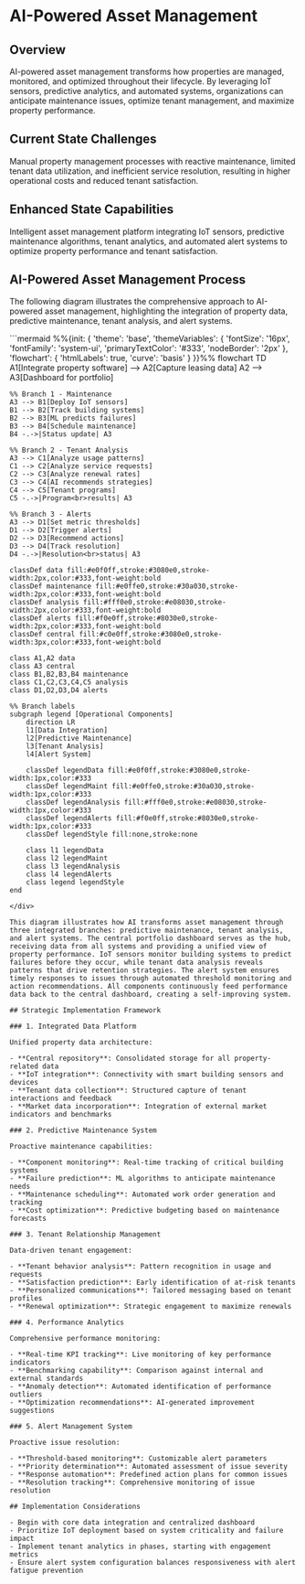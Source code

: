 # AI-Powered Asset Management

## Overview

AI-powered asset management transforms how properties are managed, monitored, and optimized throughout their lifecycle. By leveraging IoT sensors, predictive analytics, and automated systems, organizations can anticipate maintenance issues, optimize tenant management, and maximize property performance.

## Current State Challenges

Manual property management processes with reactive maintenance, limited tenant data utilization, and inefficient service resolution, resulting in higher operational costs and reduced tenant satisfaction.

## Enhanced State Capabilities

Intelligent asset management platform integrating IoT sensors, predictive maintenance algorithms, tenant analytics, and automated alert systems to optimize property performance and tenant satisfaction.

## AI-Powered Asset Management Process

The following diagram illustrates the comprehensive approach to AI-powered asset management, highlighting the integration of property data, predictive maintenance, tenant analysis, and alert systems.

<div class="mermaid-wrapper asset-management-diagram">
```mermaid
%%{init: {
  'theme': 'base',
  'themeVariables': {
    'fontSize': '16px',
    'fontFamily': 'system-ui',
    'primaryTextColor': '#333',
    'nodeBorder': '2px'
  },
  'flowchart': {
    'htmlLabels': true,
    'curve': 'basis'
  }
}}%%
flowchart TD
    A1[Integrate property software] --> A2[Capture leasing data]
    A2 --> A3[Dashboard for portfolio]
    
    %% Branch 1 - Maintenance
    A3 --> B1[Deploy IoT sensors]
    B1 --> B2[Track building systems]
    B2 --> B3[ML predicts failures]
    B3 --> B4[Schedule maintenance]
    B4 -.->|Status update| A3
    
    %% Branch 2 - Tenant Analysis
    A3 --> C1[Analyze usage patterns]
    C1 --> C2[Analyze service requests]
    C2 --> C3[Analyze renewal rates]
    C3 --> C4[AI recommends strategies]
    C4 --> C5[Tenant programs]
    C5 -.->|Program<br>results| A3
    
    %% Branch 3 - Alerts
    A3 --> D1[Set metric thresholds]
    D1 --> D2[Trigger alerts]
    D2 --> D3[Recommend actions]
    D3 --> D4[Track resolution]
    D4 -.->|Resolution<br>status| A3
    
    classDef data fill:#e0f0ff,stroke:#3080e0,stroke-width:2px,color:#333,font-weight:bold
    classDef maintenance fill:#e0ffe0,stroke:#30a030,stroke-width:2px,color:#333,font-weight:bold
    classDef analysis fill:#fff0e0,stroke:#e08030,stroke-width:2px,color:#333,font-weight:bold
    classDef alerts fill:#f0e0ff,stroke:#8030e0,stroke-width:2px,color:#333,font-weight:bold
    classDef central fill:#c0e0ff,stroke:#3080e0,stroke-width:3px,color:#333,font-weight:bold
    
    class A1,A2 data
    class A3 central
    class B1,B2,B3,B4 maintenance
    class C1,C2,C3,C4,C5 analysis
    class D1,D2,D3,D4 alerts
    
    %% Branch labels
    subgraph legend [Operational Components]
        direction LR
        l1[Data Integration]
        l2[Predictive Maintenance]
        l3[Tenant Analysis]
        l4[Alert System]
        
        classDef legendData fill:#e0f0ff,stroke:#3080e0,stroke-width:1px,color:#333
        classDef legendMaint fill:#e0ffe0,stroke:#30a030,stroke-width:1px,color:#333  
        classDef legendAnalysis fill:#fff0e0,stroke:#e08030,stroke-width:1px,color:#333
        classDef legendAlerts fill:#f0e0ff,stroke:#8030e0,stroke-width:1px,color:#333
        classDef legendStyle fill:none,stroke:none
        
        class l1 legendData
        class l2 legendMaint
        class l3 legendAnalysis
        class l4 legendAlerts
        class legend legendStyle
    end
```
</div>

This diagram illustrates how AI transforms asset management through three integrated branches: predictive maintenance, tenant analysis, and alert systems. The central portfolio dashboard serves as the hub, receiving data from all systems and providing a unified view of property performance. IoT sensors monitor building systems to predict failures before they occur, while tenant data analysis reveals patterns that drive retention strategies. The alert system ensures timely responses to issues through automated threshold monitoring and action recommendations. All components continuously feed performance data back to the central dashboard, creating a self-improving system.

## Strategic Implementation Framework

### 1. Integrated Data Platform

Unified property data architecture:

- **Central repository**: Consolidated storage for all property-related data
- **IoT integration**: Connectivity with smart building sensors and devices
- **Tenant data collection**: Structured capture of tenant interactions and feedback
- **Market data incorporation**: Integration of external market indicators and benchmarks

### 2. Predictive Maintenance System

Proactive maintenance capabilities:

- **Component monitoring**: Real-time tracking of critical building systems
- **Failure prediction**: ML algorithms to anticipate maintenance needs
- **Maintenance scheduling**: Automated work order generation and tracking
- **Cost optimization**: Predictive budgeting based on maintenance forecasts

### 3. Tenant Relationship Management

Data-driven tenant engagement:

- **Tenant behavior analysis**: Pattern recognition in usage and requests
- **Satisfaction prediction**: Early identification of at-risk tenants
- **Personalized communications**: Tailored messaging based on tenant profiles
- **Renewal optimization**: Strategic engagement to maximize renewals

### 4. Performance Analytics

Comprehensive performance monitoring:

- **Real-time KPI tracking**: Live monitoring of key performance indicators
- **Benchmarking capability**: Comparison against internal and external standards
- **Anomaly detection**: Automated identification of performance outliers
- **Optimization recommendations**: AI-generated improvement suggestions

### 5. Alert Management System

Proactive issue resolution:

- **Threshold-based monitoring**: Customizable alert parameters
- **Priority determination**: Automated assessment of issue severity
- **Response automation**: Predefined action plans for common issues
- **Resolution tracking**: Comprehensive monitoring of issue resolution

## Implementation Considerations

- Begin with core data integration and centralized dashboard
- Prioritize IoT deployment based on system criticality and failure impact
- Implement tenant analytics in phases, starting with engagement metrics
- Ensure alert system configuration balances responsiveness with alert fatigue prevention